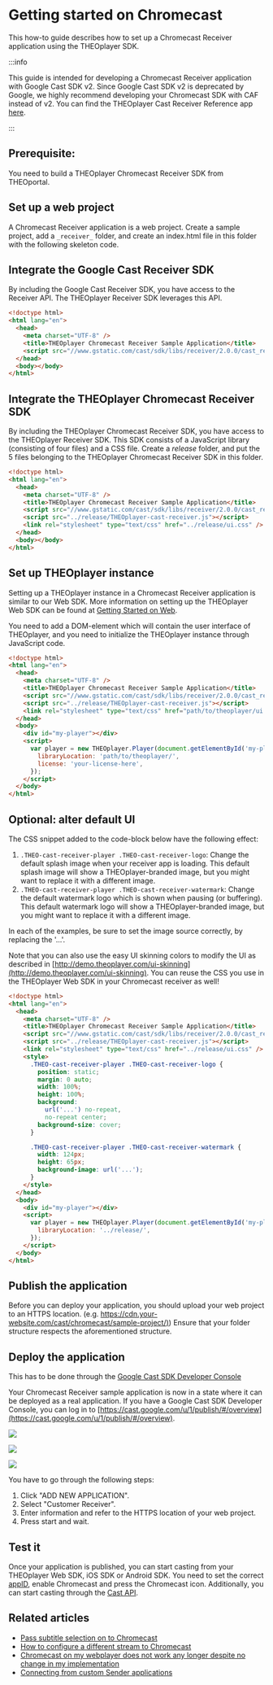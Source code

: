 # Getting started on Chromecast

This how-to guide describes how to set up a Chromecast Receiver application using the THEOplayer SDK.

:::info

This guide is intended for developing a Chromecast Receiver application with Google Cast SDK v2. Since Google Cast SDK v2 is deprecated by Google, we highly recommend developing your Chromecast SDK with CAF instead of v2. You can find the THEOplayer Cast Receiver Reference app [here](https://github.com/THEOplayer/samples-google-cast-v3-receiver).

:::

## Prerequisite:

You need to build a THEOplayer Chromecast Receiver SDK from THEOportal.

## Set up a web project

A Chromecast Receiver application is a web project. Create a sample project, add a `_receiver_` folder, and create an index.html file in this folder with the following skeleton code.

## Integrate the Google Cast Receiver SDK

By including the Google Cast Receiver SDK, you have access to the Receiver API. The THEOplayer Receiver SDK leverages this API.

```html
<!doctype html>
<html lang="en">
  <head>
    <meta charset="UTF-8" />
    <title>THEOplayer Chromecast Receiver Sample Application</title>
    <script src="//www.gstatic.com/cast/sdk/libs/receiver/2.0.0/cast_receiver.js"></script>
  </head>
  <body></body>
</html>
```

## Integrate the THEOplayer Chromecast Receiver SDK

By including the THEOplayer Chromecast Receiver SDK, you have access to the THEOplayer Receiver SDK. This SDK consists of a JavaScript library (consisting of four files) and a CSS file. Create a _release_ folder, and put the 5 files belonging to the THEOplayer Chromecast Receiver SDK in this folder.

```html
<!doctype html>
<html lang="en">
  <head>
    <meta charset="UTF-8" />
    <title>THEOplayer Chromecast Receiver Sample Application</title>
    <script src="//www.gstatic.com/cast/sdk/libs/receiver/2.0.0/cast_receiver.js"></script>
    <script src="../release/THEOplayer-cast-receiver.js"></script>
    <link rel="stylesheet" type="text/css" href="../release/ui.css" />
  </head>
  <body></body>
</html>
```

## Set up THEOplayer instance

Setting up a THEOplayer instance in a Chromecast Receiver application is similar to our Web SDK. More information on setting up the THEOplayer Web SDK can be found at [Getting Started on Web](../01-web/00-getting-started.mdx).

You need to add a DOM-element which will contain the user interface of THEOplayer, and you need to initialize the THEOplayer instance through JavaScript code.

```html
<!doctype html>
<html lang="en">
  <head>
    <meta charset="UTF-8" />
    <title>THEOplayer Chromecast Receiver Sample Application</title>
    <script src="//www.gstatic.com/cast/sdk/libs/receiver/2.0.0/cast_receiver.js"></script>
    <script src="../release/THEOplayer-cast-receiver.js"></script>
    <link rel="stylesheet" type="text/css" href="path/to/theoplayer/ui.css" />
  </head>
  <body>
    <div id="my-player"></div>
    <script>
      var player = new THEOplayer.Player(document.getElementById('my-player'), {
        libraryLocation: 'path/to/theoplayer/',
        license: 'your-license-here',
      });
    </script>
  </body>
</html>
```

## Optional: alter default UI

The CSS snippet added to the code-block below have the following effect:

1.  `.THEO-cast-receiver-player .THEO-cast-receiver-logo`: Change the default splash image when your receiver app is loading. This default splash image will show a THEOplayer-branded image, but you might want to replace it with a different image.
2.  `.THEO-cast-receiver-player .THEO-cast-receiver-watermark`: Change the default watermark logo which is shown when pausing (or buffering). This default watermark logo will show a THEOplayer-branded image, but you might want to replace it with a different image.

In each of the examples, be sure to set the image source correctly, by replacing the '...'.

Note that you can also use the easy UI skinning colors to modify the UI as described in [http://demo.theoplayer.com/ui-skinning](http://demo.theoplayer.com/ui-skinning). You can reuse the CSS you use in the THEOplayer Web SDK in your Chromecast receiver as well!

```html
<!doctype html>
<html lang="en">
  <head>
    <meta charset="UTF-8" />
    <title>THEOplayer Chromecast Receiver Sample Application</title>
    <script src="//www.gstatic.com/cast/sdk/libs/receiver/2.0.0/cast_receiver.js"></script>
    <script src="../release/THEOplayer-cast-receiver.js"></script>
    <link rel="stylesheet" type="text/css" href="../release/ui.css" />
    <style>
      .THEO-cast-receiver-player .THEO-cast-receiver-logo {
        position: static;
        margin: 0 auto;
        width: 100%;
        height: 100%;
        background:
          url('...') no-repeat,
          no-repeat center;
        background-size: cover;
      }

      .THEO-cast-receiver-player .THEO-cast-receiver-watermark {
        width: 124px;
        height: 65px;
        background-image: url('...');
      }
    </style>
  </head>
  <body>
    <div id="my-player"></div>
    <script>
      var player = new THEOplayer.Player(document.getElementById('my-player'), {
        libraryLocation: '../release/',
      });
    </script>
  </body>
</html>
```

## Publish the application

Before you can deploy your application, you should upload your web project to an HTTPS location. (e.g. [https://cdn.your-website.com/cast/chromecast/sample-project/)](https://cdn.your-website.com/cast/chromecast/sample-project/)) Ensure that your folder structure respects the aforementioned structure.

## Deploy the application

This has to be done through the [Google Cast SDK Developer Console](https://developers.google.com/cast/docs/registration)

Your Chromecast Receiver sample application is now in a state where it can be deployed as a real application. If you have a Google Cast SDK Developer Console, you can log in to [https://cast.google.com/u/1/publish/#/overview](https://cast.google.com/u/1/publish/#/overview).

![](../../../assets/img/image2018-5-25_15-31-6.png)

![](../../../assets/img/image2018-5-25_15-31-19.png)

![](../../../assets/img/image2018-5-25_15-31-26.png)

You have to go through the following steps:

1.  Click "ADD NEW APPLICATION".
2.  Select "Customer Receiver".
3.  Enter information and refer to the HTTPS location of your web project.
4.  Press start and wait.

## Test it

Once your application is published, you can start casting from your THEOplayer Web SDK, iOS SDK or Android SDK. You need to set the correct [appID](pathname:///theoplayer/v9/api-reference/web/interfaces/CastConfiguration.html), enable Chromecast and press the Chromecast icon. Additionally, you can start casting through the [Cast API](pathname:///theoplayer/v9/api-reference/web/interfaces/GlobalCast.html).

## Related articles

- [Pass subtitle selection on to Chromecast](../../../how-to-guides/03-cast/01-chromecast/05-pass-subtitle-section-on-to-chromecast.md)
- [How to configure a different stream to Chromecast](../../../how-to-guides/03-cast/01-chromecast/03-how-to-configure-to-a-different-stream.md)
- [Chromecast on my webplayer does not work any longer despite no change in my implementation](../../../faq/54-chromecast-on-weblayer-does-not-longer-work.md)
- [Connecting from custom Sender applications](../../../how-to-guides/03-cast/01-chromecast/01-connecting-from-custom-sender-applications.md)

